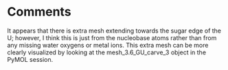 # Comments

It appears that there is extra mesh extending towards the sugar edge of the U; however, I think this is just from the 
nucleobase atoms rather than from any missing water oxygens or metal ions. This extra mesh can be more clearly 
visualized by looking at the mesh_3.6_GU_carve_3 object in the PyMOL session.
